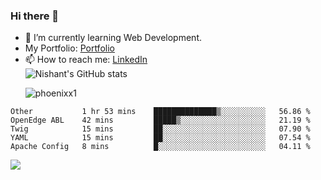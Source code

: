 ### Hi there 👋

<!--
**phoenixx1/phoenixx1** is a ✨ _special_ ✨ repository because its `README.md` (this file) appears on your GitHub profile.

Here are some ideas to get you started:

- 🔭 I’m currently working on ...
- 🌱 I’m currently learning ...
- 👯 I’m looking to collaborate on ...
- 🤔 I’m looking for help with ...
- 💬 Ask me about ...
- 📫 How to reach me: ...
- 😄 Pronouns: ...
- ⚡ Fun fact: ...
-->
- 🌱 I’m currently learning Web Development.
- My Portfolio: [Portfolio](https://phoenixx1.github.io/)
- 📫 How to reach me: [LinkedIn](https://www.linkedin.com/in/nishant-saxena-2609/)  
![Nishant's GitHub stats](https://github-readme-stats.vercel.app/api?username=phoenixx1&count_private=true)<p><img align="center" src="https://github-readme-streak-stats.herokuapp.com/?user=phoenixx1&" alt="phoenixx1" /></p>  
<!--START_SECTION:waka-->
```text
Other           1 hr 53 mins    ██████████████▒░░░░░░░░░░   56.86 % 
OpenEdge ABL    42 mins         █████▒░░░░░░░░░░░░░░░░░░░   21.19 % 
Twig            15 mins         ██░░░░░░░░░░░░░░░░░░░░░░░   07.90 % 
YAML            15 mins         ██░░░░░░░░░░░░░░░░░░░░░░░   07.54 % 
Apache Config   8 mins          █░░░░░░░░░░░░░░░░░░░░░░░░   04.11 % 
```
<!--END_SECTION:waka-->

![](https://komarev.com/ghpvc/?username=phoenixx1&style=plastic)

<!-- ![Visitor Count](https://profile-counter.glitch.me/phoenixx1/count.svg) -->
